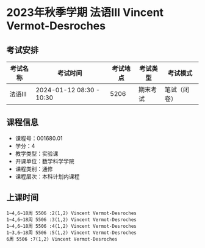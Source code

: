 # 2023年秋季学期 法语III Vincent Vermot-Desroches




## 考试安排

| 考试名称 | 考试时间 | 考试地点 | 考试类型 | 考试模式 |
| -------- | -------- | -------- | -------- | -------- |
| 法语III | 2024-01-12 08:30 - 10:30 | 5206 | 期末考试 | 笔试（闭卷） |





## 课程信息

- 课程号：001680.01
- 学分：4
- 教学类型：实验课
- 开课单位：数学科学学院
- 课程类别：通修
- 课程层次：本科计划内课程

## 上课时间

```
1~4,6~18周 5506 :2(1,2) Vincent Vermot-Desroches
1~4,6~18周 5506 :3(1,2) Vincent Vermot-Desroches
1~4,6~18周 5506 :4(1,2) Vincent Vermot-Desroches
1~3,6~18周 5506 :5(1,2) Vincent Vermot-Desroches
6周 5506 :7(1,2) Vincent Vermot-Desroches
```

